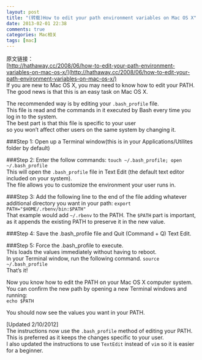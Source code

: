 ```yaml
---
layout: post
title: "(转载)How to edit your path environment variables on Mac OS X"
date: 2013-02-01 22:38
comments: true
categories: Mac相关
tags: [mac]
---
```

原文链接：  
[http://hathaway.cc/2008/06/how-to-edit-your-path-environment-variables-on-mac-os-x/](http://hathaway.cc/2008/06/how-to-edit-your-path-environment-variables-on-mac-os-x/)  
If you are new to Mac OS X, you may need to know how to edit your PATH.  
The good news is that this is an easy task on Mac OS X.

The recommended way is by editing your `.bash_profile` file.   
This file is read and the commands in it executed by Bash every time you log in to the system.   
The best part is that this file is specific to your user   
so you won’t affect other users on the same system by changing it.

###Step 1: Open up a Terminal window(this is in your Applications/Utilites folder by default)

###Step 2: Enter the follow commands:
`touch ~/.bash_profile; open ~/.bash_profile`  
This will open the `.bash_profile` file in Text Edit (the default text editor included on your system).   
The file allows you to customize the environment your user runs in.

###Step 3: Add the following line to the end of the file adding whatever additional directory you want in your path:
`export PATH="$HOME/.rbenv/bin:$PATH"`  
That example would add `~/.rbenv` to the PATH. The `$PATH` part is important,  
as it appends the existing PATH to preserve it in the new value.  

###Step 4: Save the .bash\_profile file and Quit (Command + Q) Text Edit.

###Step 5: Force the .bash\_profile to execute.   
This loads the values immediately without having to reboot.   
In your Terminal window, run the following command.
`source ~/.bash_profile`  
That’s it!   

Now you know how to edit the PATH on your Mac OS X computer system.   
You can confirm the new path by opening a new Terminal windows and running:  
`echo $PATH`  

You should now see the values you want in your PATH.

[Updated 2/10/2012]  
The instructions now use the `.bash_profile` method of editing your PATH.  
This is preferred as it keeps the changes specific to your user.   
I also updated the instructions to use `TextEdit` instead of `vim` so it is easier for a beginner.
